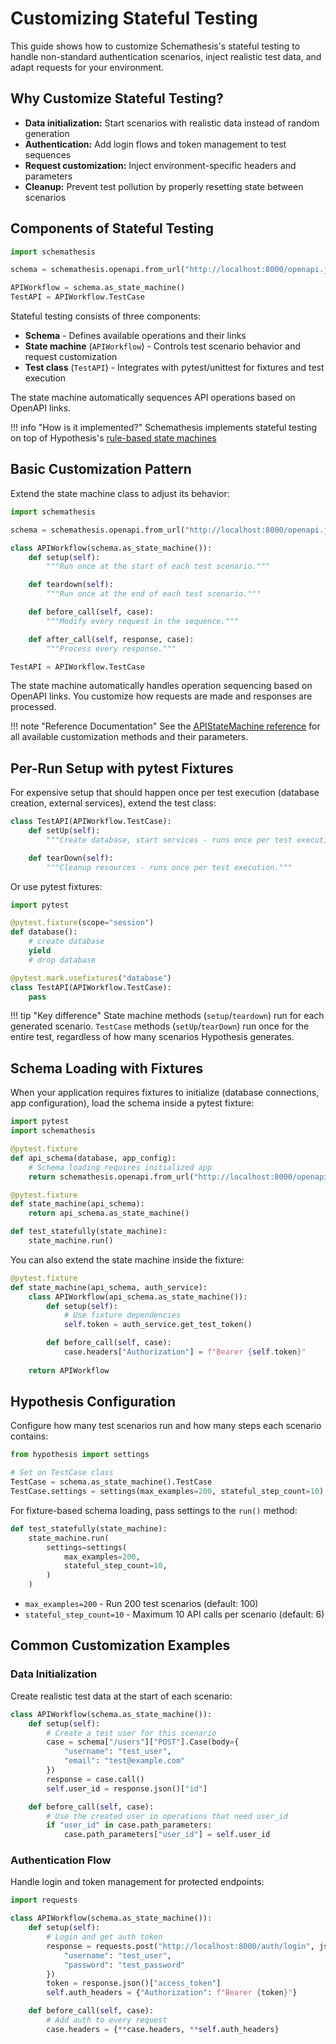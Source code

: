 # Customizing Stateful Testing

This guide shows how to customize Schemathesis's stateful testing to handle non-standard authentication scenarios, inject realistic test data, and adapt requests for your environment.

## Why Customize Stateful Testing?

- **Data initialization:** Start scenarios with realistic data instead of random generation
- **Authentication:** Add login flows and token management to test sequences
- **Request customization:** Inject environment-specific headers and parameters
- **Cleanup:** Prevent test pollution by properly resetting state between scenarios

## Components of Stateful Testing

```python
import schemathesis

schema = schemathesis.openapi.from_url("http://localhost:8000/openapi.json")

APIWorkflow = schema.as_state_machine()
TestAPI = APIWorkflow.TestCase
```

Stateful testing consists of three components:

- **Schema** - Defines available operations and their links
- **State machine** (`APIWorkflow`) - Controls test scenario behavior and request customization  
- **Test class** (`TestAPI`) - Integrates with pytest/unittest for fixtures and test execution

The state machine automatically sequences API operations based on OpenAPI links. 

!!! info "How is it implemented?"
    Schemathesis implements stateful testing on top of Hypothesis's [rule-based state machines](https://hypothesis.readthedocs.io/en/latest/stateful.html)

## Basic Customization Pattern

Extend the state machine class to adjust its behavior:

```python
import schemathesis

schema = schemathesis.openapi.from_url("http://localhost:8000/openapi.json")

class APIWorkflow(schema.as_state_machine()):
    def setup(self):
        """Run once at the start of each test scenario."""

    def teardown(self):
        """Run once at the end of each test scenario."""

    def before_call(self, case):
        """Modify every request in the sequence."""

    def after_call(self, response, case):
        """Process every response."""

TestAPI = APIWorkflow.TestCase
```

The state machine automatically handles operation sequencing based on OpenAPI links. You customize how requests are made and responses are processed.

!!! note "Reference Documentation"
    See the [APIStateMachine reference](../reference/python.md#stateful-testing) for all available customization methods and their parameters.

## Per-Run Setup with pytest Fixtures

For expensive setup that should happen once per test execution (database creation, external services), extend the test class:

```python
class TestAPI(APIWorkflow.TestCase):
    def setUp(self):
        """Create database, start services - runs once per test execution."""

    def tearDown(self):
        """Cleanup resources - runs once per test execution."""
```

Or use pytest fixtures:

```python
import pytest

@pytest.fixture(scope="session")
def database():
    # create database
    yield 
    # drop database

@pytest.mark.usefixtures("database")
class TestAPI(APIWorkflow.TestCase):
    pass
```

!!! tip "Key difference"
    State machine methods (`setup`/`teardown`) run for each generated scenario. `TestCase` methods (`setUp`/`tearDown`) run once for the entire test, regardless of how many scenarios Hypothesis generates.

## Schema Loading with Fixtures

When your application requires fixtures to initialize (database connections, app configuration), load the schema inside a pytest fixture:

```python
import pytest
import schemathesis

@pytest.fixture
def api_schema(database, app_config):
    # Schema loading requires initialized app
    return schemathesis.openapi.from_url("http://localhost:8000/openapi.json")

@pytest.fixture  
def state_machine(api_schema):
    return api_schema.as_state_machine()

def test_statefully(state_machine):
    state_machine.run()
```

You can also extend the state machine inside the fixture:

```python
@pytest.fixture
def state_machine(api_schema, auth_service):
    class APIWorkflow(api_schema.as_state_machine()):
        def setup(self):
            # Use fixture dependencies
            self.token = auth_service.get_test_token()

        def before_call(self, case):
            case.headers["Authorization"] = f"Bearer {self.token}"
 
    return APIWorkflow
```

## Hypothesis Configuration

Configure how many test scenarios run and how many steps each scenario contains:

```python
from hypothesis import settings

# Set on TestCase class
TestCase = schema.as_state_machine().TestCase
TestCase.settings = settings(max_examples=200, stateful_step_count=10)
```

For fixture-based schema loading, pass settings to the `run()` method:

```python
def test_statefully(state_machine):
    state_machine.run(
        settings=settings(
            max_examples=200,
            stateful_step_count=10,
        )
    )
```

- `max_examples=200` - Run 200 test scenarios (default: 100)
- `stateful_step_count=10` - Maximum 10 API calls per scenario (default: 6)

## Common Customization Examples

### Data Initialization

Create realistic test data at the start of each scenario:

```python
class APIWorkflow(schema.as_state_machine()):
    def setup(self):
        # Create a test user for this scenario
        case = schema["/users"]["POST"].Case(body={
            "username": "test_user",
            "email": "test@example.com"
        })
        response = case.call()
        self.user_id = response.json()["id"]

    def before_call(self, case):
        # Use the created user in operations that need user_id
        if "user_id" in case.path_parameters:
            case.path_parameters["user_id"] = self.user_id
```

### Authentication Flow

Handle login and token management for protected endpoints:

```python
import requests

class APIWorkflow(schema.as_state_machine()):
    def setup(self):
        # Login and get auth token
        response = requests.post("http://localhost:8000/auth/login", json={
            "username": "test_user",
            "password": "test_password"
        })
        token = response.json()["access_token"]
        self.auth_headers = {"Authorization": f"Bearer {token}"}

    def before_call(self, case):
        # Add auth to every request
        case.headers = {**case.headers, **self.auth_headers}
```
